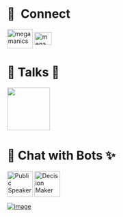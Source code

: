 # 🔗 &nbsp;**Connect**
<a href="https://vinayski.medium.com" target="blank"><img align="center" src="https://gh.io/img/medium.svg" alt="megamanics" height="45" width="60" /></a>
<a href="https://www.linkedin.com/in/ski-s" target="blank"><img align="center" src="https://gh.io/img/linkedin.svg" alt="megamanics" height="30" width="40" /></a>

# 📢 Talks 🤵 
[<img src="https://sessionize.com/landing/images/sessionize-logo.svg" width="100"></img>](https://sessionize.com/SKi)
&nbsp;<br>

# 🤖 Chat with Bots ✨

<a href="https://poe.com/PublicSpeakerBot" target="blank"><img align="center" src="https://qph.fs.quoracdn.net/main-thumb-pb-2321479-200-azfmiqtrrfgpzxoojobkzombrsuzpuhp.jpeg" alt="Public Speaker" width="60" /></a>
<a href="https://poe.com/ToBeOrNotToBeBot" target="blank"><img align="center" src="https://qph.fs.quoracdn.net/main-thumb-pb-2735434-200-smrfjnnjatmphaqwsmazexyunbqfavnn.jpeg" alt="Decision Maker" width="60" /></a>

[![image](https://user-images.githubusercontent.com/10250297/225500290-296291b5-dbe8-41ba-af28-118a0b23a728.png)](https://medium.com/@vinayski/ai-is-here-to-stay-2fadcf3e637b)
